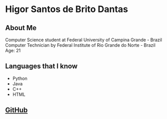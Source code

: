 # Higor Santos de Brito Dantas

## About Me

Computer Science student at Federal University of Campina Grande - Brazil
Computer Technician by Federal Institute of Rio Grande do Norte - Brazil
Age: 21

## Languages that I know

- Python
- Java
- C++
- HTML

## [GitHub](https://github.com/HigorSnt)
